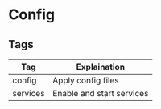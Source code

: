 # Config

## Tags

| Tag      | Explaination              |
| -------- | ------------------------- |
| config   | Apply config files        |
| services | Enable and start services |

